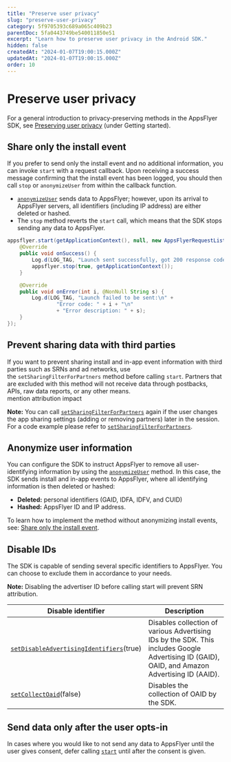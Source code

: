 ```yaml
---
title: "Preserve user privacy"
slug: "preserve-user-privacy"
category: 5f9705393c689a065c409b23
parentDoc: 5fa0443749be540011850e51
excerpt: "Learn how to preserve user privacy in the Android SDK."
hidden: false
createdAt: "2024-01-07T19:00:15.000Z"
updatedAt: "2024-01-07T19:00:15.000Z"
order: 10
---
```


# Preserve user privacy

For a general introduction to privacy-preserving methods in the AppsFlyer SDK, see [Preserving user privacy](https://dash.readme.com/project/hc/v0.1/docs/preserve-user-privacy-1) (under Getting started).

## Share only the install event

If you prefer to send only the install event and no additional information, you can invoke `start` with a request callback. Upon receiving a success message confirming that the install event has been logged, you should then call `stop` or `anonymizeUser` from within the callback function.

- [`anonymizeUser`](https://dev.appsflyer.com/hc/docs/android-sdk-reference-appsflyerlib#anonymizeuser) sends data to AppsFlyer; however, upon its arrival to AppsFlyer servers, all identifiers (including IP address) are either deleted or hashed.
- The `stop` method reverts the `start` call, which means that the SDK stops sending any data to AppsFlyer.

```java
appsflyer.start(getApplicationContext(), null, new AppsFlyerRequestListener() {
    @Override
    public void onSuccess() {
        Log.d(LOG_TAG, "Launch sent successfully, got 200 response code from server");
        appsflyer.stop(true, getApplicationContext());
    }

    @Override
    public void onError(int i, @NonNull String s) {
        Log.d(LOG_TAG, "Launch failed to be sent:\n" +
                "Error code: " + i + "\n"
                + "Error description: " + s);
    }
});
```

## Prevent sharing data with third parties

If you want to prevent sharing install and in-app event information with third parties such as SRNs and ad networks, use the `setSharingFilterForPartners` method before calling `start`. Partners that are excluded with this method will not receive data through postbacks, APIs, raw data reports, or any other means.  
mention attribution impact

**Note:** You can call [`setSharingFilterForPartners`](https://dev.appsflyer.com/hc/docs/android-sdk-reference-appsflyerlib#setsharingfilterforpartners) again if the user changes the app sharing settings (adding or removing partners) later in the session.  
For a code example please refer to [`setSharingFilterForPartners`](https://dev.appsflyer.com/hc/docs/android-sdk-reference-appsflyerlib#setsharingfilterforpartners).

## Anonymize user information

You can configure the SDK to instruct AppsFlyer to remove all user-identifying information by using the [`anonymizeUser`](https://dev.appsflyer.com/hc/docs/android-sdk-reference-appsflyerlib#anonymizeuser) method. In this case, the SDK sends install and in-app events to AppsFlyer, where all identifying information is then deleted or hashed:

- **Deleted:** personal identifiers (GAID, IDFA, IDFV, and CUID)
- **Hashed:** AppsFlyer ID and IP address.

To learn how to implement the method without anonymizing install events, see: [Share only the install event](https://dev.appsflyer.com/hc/docs/preserve-user-privacy#share-only-the-install-event).

## Disable IDs

The SDK is capable of sending several specific identifiers to AppsFlyer. You can choose to exclude them in accordance to your needs. 

**Note:** Disabling the advertiser ID before calling start will prevent SRN attribution.

| Disable identifier                                                                                                                                | Description                                                                                                                                    |
| ------------------------------------------------------------------------------------------------------------------------------------------------- | ---------------------------------------------------------------------------------------------------------------------------------------------- |
| [`setDisableAdvertisingIdentifiers`](https://dev.appsflyer.com/hc/docs/android-sdk-reference-appsflyerlib#setdisableadvertisingidentifiers)(true) | Disables collection of various Advertising IDs by the SDK. This includes Google Advertising ID (GAID), OAID, and Amazon Advertising ID (AAID). |
| [`setCollectOaid`](https://dev.appsflyer.com/hc/docs/android-sdk-reference-appsflyerlib#setcollectoaid)(false)                                    | Disables the collection of OAID by the SDK.                                                                                                    |

## Send data only after the user opts-in

In cases where you would like to not send any data to AppsFlyer until the user gives consent, defer calling [`start`](https://dev.appsflyer.com/hc/docs/android-sdk-reference-appsflyerlib#start) until after the consent is given.